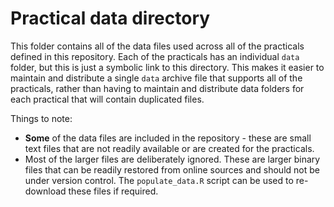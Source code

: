 # Practical data directory

This folder contains all of the data files used across all of the practicals defined in
this repository. Each of the practicals has an individual `data` folder, but this is
just a symbolic link to this directory. This makes it easier to maintain and distribute
a single `data` archive file that supports all of the practicals, rather than having to
maintain and distribute data folders for each practical that will contain duplicated
files.

Things to note:

* **Some** of the data files are included in the repository - these are small text files
  that are not readily available or are created for the practicals.
* Most of the larger files are deliberately ignored. These are larger binary files that
  can be readily restored from online sources and should not be under version control.
  The `populate_data.R` script can be used to re-download these files if required.
